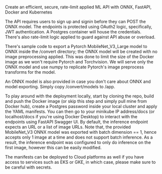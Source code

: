 Create an efficient, secure, rate-limit applied ML API with ONNX, FastAPI, Docker and Kubernetes

The API requires users to sign up and signin before they can POST the ONNX model. The endpoints is protected using OAuth2 logic, specifically, JWT authentication. A Postgres container will house the credentials. There's also rate-limit logic applied to guard against API abuse or overload. 

There's sample code to export a Pytorch MobileNet_V3_Large model to ONNX inside the /convert directory; the ONNX model will be created with no image preprocessing applied. This was done to limit the size of the Docker image as we won't require Pytorch and Torchvision. We will serve only the ONNX model and use numpy to replicate Pytorch's image preprocess transforms for the model. 

An ONNX model is also provided in case you don't care about ONNX and model exporting. Simply copy /convert/models to /app.

To play around with the deployment locally, start by cloning the repo, build and push the Docker image (or skip this step and simply pull mine from Docker hub), create a Postgres password inside your local cluster and apply the YAML manifests. You can then go to your minikube IP address/docs (or localhost/docs if you're using Docker Desktop) to interact with the endpoints using FastAPI Swagger UI. By default, the inference endpoint expects an URL or a list of image URLs. Note that, the provided MobileNet_V3 ONNX model was exported with batch dimension == 1, hence accepts only 1 image at a time and does not support batch inference. As a result, the inference endpoint was configured to only do inference on the first image, however this can be easily modified. 

The manifests can be deployed to Cloud platforms as well if you have access to services such as EKS or GKE, in which case, please make sure to be careful with secrets.

